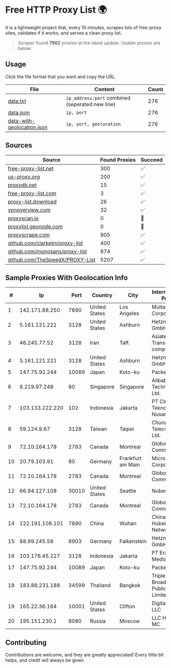 
# Free HTTP Proxy List 🌍

It is a lightweight project that, every 10 minutes, scrapes lots of free-proxy sites, validates if it works, and serves a clean proxy list.


> Scraper found **7962** proxies at the latest update. Usable proxies are below.

## Usage

Click the file format that you want and copy the URL.


|File|Content|Count|
|----|-------|-----|
|[data.txt](https://raw.githubusercontent.com/themiralay/Proxy-List-World/master/data.txt)|`ip_address:port` combined (seperated new line)|276|
|[data.json](https://raw.githubusercontent.com/themiralay/Proxy-List-World/master/data.json)|`ip, port`|276|
|[data-with-geolocation.json](https://raw.githubusercontent.com/themiralay/Proxy-List-World/master/data-with-geolocation.json)|`ip, port, geolocation`|276|

## Sources

|Source|Found Proxies|Succeed|
|------|-------------|-------|
|[free-proxy-list.net](https://free-proxy-list.net)|300|✅|
|[us-proxy.org](https://www.us-proxy.org)|200|✅|
|[proxydb.net](http://proxydb.net)|15|✅|
|[free-proxy-list.com](https://free-proxy-list.com/?page=&port=&type%5B%5D=http&type%5B%5D=https&up_time=0&search=Search)|3|✅|
|[proxy-list.download](https://www.proxy-list.download/HTTP)|26|✅|
|[vpnoverview.com](https://vpnoverview.com/privacy/anonymous-browsing/free-proxy-servers)|32|✅|
|[proxyscan.io](https://www.proxyscan.io)|0|🚫|
|[proxylist.geonode.com](https://proxylist.geonode.com/api/proxy-list?limit=300&page=1&sort_by=lastChecked&sort_type=desc&protocols=http,https)|0|🚫|
|[proxyscrape.com](https://api.proxyscrape.com/v2/?request=displayproxies&protocol=http&timeout=10000&country=all&ssl=all&anonymity=all)|905|✅|
|[github.com/clarketm/proxy-list](https://raw.githubusercontent.com/clarketm/proxy-list/master/proxy-list-raw.txt)|400|✅|
|[github.com/monosans/proxy-list](https://raw.githubusercontent.com/monosans/proxy-list/main/proxies/http.txt)|874|✅|
|[github.com/TheSpeedX/PROXY-List](https://raw.githubusercontent.com/TheSpeedX/PROXY-List/master/http.txt)|5207|✅|


## Sample Proxies With Geolocation Info

|#|Ip|Port|Country|City|Internet Service Provider|
|-|--|----|-------|----|-------------------------|
|1|142.171.88.250|7890|United States|Los Angeles|Multacom Corporation|
|2|5.161.121.221|3128|United States|Ashburn|Hetzner Online GmbH|
|3|46.245.77.52|3128|Iran|Taft|Asiatech Data Transmission company|
|4|5.161.121.221|3128|United States|Ashburn|Hetzner Online GmbH|
|5|147.75.92.244|10089|Japan|Koto-ku|Packet Host, Inc.|
|6|8.219.97.248|80|Singapore|Singapore|Alibaba (US) Technology Co., Ltd.|
|7|103.133.222.220|102|Indonesia|Jakarta|PT Cloud Teknologi Nusantara|
|8|59.124.9.67|3128|Taiwan|Taipei|Chunghwa Telecom Co., Ltd.|
|9|72.10.164.178|2783|Canada|Montreal|GloboTech Communications|
|10|20.79.103.91|80|Germany|Frankfurt am Main|Microsoft Corporation|
|11|72.10.164.178|2783|Canada|Montreal|GloboTech Communications|
|12|66.94.127.108|30010|United States|Seattle|Nubes, LLC|
|13|72.10.164.178|2783|Canada|Montreal|GloboTech Communications|
|14|122.191.108.101|7890|China|Wuhan|China Unicom Hubei Province Network|
|15|88.99.245.58|8903|Germany|Falkenstein|Hetzner Online GmbH|
|16|103.176.45.227|3128|Indonesia|Jakarta|PT Era Digital Media|
|17|147.75.92.244|10089|Japan|Koto-ku|Packet Host, Inc.|
|18|183.88.231.188|34599|Thailand|Bangkok|Triple T Broadband Public Company Limited|
|19|165.22.36.164|10001|United States|Clifton|DigitalOcean, LLC|
|20|195.151.230.1|8080|Russia|Moscow|LLC Home Me MC|



## Contributing

Contributions are welcome, and they are greatly appreciated! Every
little bit helps, and credit will always be given.

